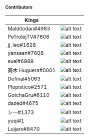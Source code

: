 #### Contributors
| Kings |             |
| ----------- | ----------- |
| Malditodan#4983  | ![alt text](https://cdn.discordapp.com/avatars/407171239959068693/6b2f80f2c13b2cce3166d7f6d9b834c6.png?size=128 "Malditodan#4983")       |
| PeTrolejTV#7608     | ![alt text](https://cdn.discordapp.com/avatars/357937677372358666/797b8baa575a4ea927e713376035ed63.png?size=128 "PeTrolejTV#7608")        |
| jj_leo#1628  |![alt text](https://cdn.discordapp.com/avatars/621634633364406296/901059136fd9ca5a715d0cd0cf8f9f06.png?size=128 "jj_leo#1628")            |
| yansaan#7608  |![alt text](https://cdn.discordapp.com/avatars/240078760173371396/cdfd93783f40e55ac77e09a476772b9d.png?size=128 "yansaan#7608")           |
| suei#6989     |![alt text](https://cdn.discordapp.com/avatars/257786271802327042/a6d3d60c1f304e19cebfd04a195db53d.png?size=128 "suei#6989")           |
| 高木 Huguera#0001  |  ![alt text](https://cdn.discordapp.com/avatars/688171471624863782/a_319ecbfc476e0a9efc130cc0a2eb8caf.gif?size=128 "高木 Huguera#0001")        |
| Definal#5063      | ![alt text](https://cdn.discordapp.com/avatars/334712294288392203/4a71947eee54d5e01b7de5561aec1413.png?size=128 "Definal#5063") |
| Plopistico#2571    | ![alt text](https://cdn.discordapp.com/avatars/94280136651702272/09e5fc7d1245c8f8a680c8b92341b3c5.png?size=128 "Plopistico#2571") |
| GotchaGru#6110 | ![alt text](https://cdn.discordapp.com/avatars/308125310438866946/97e08a39c0c718760dedccecec7a1d05.png?size=128 "GotchaGru #6110") |
| dazed#4675 | ![alt text](https://cdn.discordapp.com/embed/avatars/0.png?size=128 "dazed#4675") |
|シー#1373 | ![alt text](https://cdn.discordapp.com/embed/avatars/0.png?size=128 "シー#1373") |
|yuqi#1 | ![alt text](https://cdn.discordapp.com/embed/avatars/0.png?size=128 "yuqi#1") |   
|Luijaro#8470 | ![alt text](https://cdn.discordapp.com/embed/avatars/0.png?size=128 "Luijaro#8470") |   

